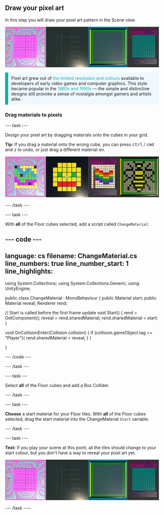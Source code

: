 ## Draw your pixel art

In this step you will draw your pixel art pattern in the Scene view.

![A row of four different grid layout examples showing the output of this step. Each grid layout consists of different coloured tiles and different styles and gradients for the outer borders](images/step-three-output.png)

<p style="border-left: solid; border-width:10px; border-color: #0faeb0; background-color: aliceblue; padding: 10px;">
Pixel art grew out of <span style="color: #0faeb0">the limited resolution and colours</span> available to developers of early video games and computer graphics. This style became popular in the <span style="color: #0faeb0">1980s and 1990s</span> — the simple and distinctive designs still provoke a sense of nostalgia amongst gamers and artists alike. 
</p>

### Drag materials to pixels

--- task ---

Design your pixel art by dragging materials onto the cubes in your grid. 

**Tip:** If you drag a material onto the wrong cube, you can press <kbd>ctrl</kbd> / <kbd>cmd</kbd> and <kbd>z</kbd> to undo, or just drag a different material on.

![Four examples of pixel art drawn onto the tiles. The first is a vibrant colourful pattern. The second is a smiley face. The third is a Pride flag. The fourth is a bee.](images/pixel-art-examples.png)

--- /task ---

--- task ---

With **all** of the Floor cubes selected, add a script called `ChangeMaterial`:

--- code ---
---
language: cs 
filename: ChangeMaterial.cs 
line_numbers: true 
line_number_start: 1 
line_highlights: 
---

using System.Collections;
using System.Collections.Generic;
using UnityEngine;

public class ChangeMaterial : MonoBehaviour
{
  public Material start;
  public Material reveal;
  Renderer rend;

  // Start is called before the first frame update
  void Start()
  {
      rend = GetComponent<Renderer>();
      reveal = rend.sharedMaterial;
      rend.sharedMaterial = start;
  }

  void OnCollisionEnter(Collision collision)
  {
      if (collision.gameObject.tag == "Player"){
          rend.sharedMaterial = reveal;
      }
  }

}

--- /code ---

--- /task ---

--- task ---

Select **all** of the Floor cubes and add a Box Collider.

--- /task ---

--- task ---

**Choose** a start material for your Floor tiles. With **all** of the Floor cubes selected, drag the start material into the ChangeMaterial `Start` variable.

--- /task ---

--- task ---

**Test:** If you play your scene at this point, all the tiles should change to your start colour, but you don't have a way to reveal your pixel art yet. 

![A row of four different grid layout examples showing the output of this step. Each grid layout consists of different coloured tiles and different styles and gradients for the outer borders](images/step-three-output.png)

--- /task ----
